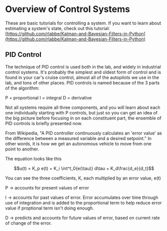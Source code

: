 # Overview of Control Systems

These are basic tutorials for controlling a system. If you want to learn about estimating a system's state, check out this tutorial: [https://github.com/rlabbe/Kalman-and-Bayesian-Filters-in-Python](https://github.com/rlabbe/Kalman-and-Bayesian-Filters-in-Python)

## PID Control
The technique of PID control is used both in the lab, and widely in industrial control systems. It's probably the simplest and oldest form of control and is found in your car's cruise control, almost all of the autopilots we use in the lab, and tons of other places. PID controls is named because of the 3 parts of the algorithm:

P = proportional I = integral D = derivative

Not all systems require all three components, and you will learn about each one individually starting with P controls, but just so you can get an idea of the big picture before focusing in on each constituent part, the ensemble of PID controls is briefly presented now.

From Wikipedia, "A PID controller continuously calculates an 'error value' as the difference between a measured variable and a desired setpoint." In other words, it is how we get an autonomous vehicle to move from one point to another.

The equation looks like this

$$u(t) = K_p e(t) + K_i \int^t_0{e(\tau)} d\tau + K_d\frac{d_e}{d_t}$$

You can see the three coefficients, K, each multiplied by an error value, e(t)

P -> accounts for present values of error

I -> accounts for past values of error. Error accumulates over time through use of integration and is added to the proportional term to help reduce error value if proptional term isn't doing enough.

D -> predicts and accounts for future values of error, based on current rate of change of the error.
